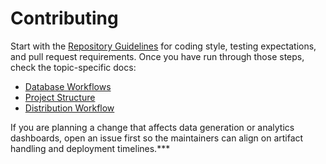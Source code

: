 # Contributing

Start with the [Repository Guidelines](Repository_Guidelines.md) for coding style, testing expectations, and pull request requirements. Once you have run through those steps, check the topic-specific docs:

- [Database Workflows](Database_Workflows.md)
- [Project Structure](Project_Structure.md)
- [Distribution Workflow](Distribution_Workflow.md)

If you are planning a change that affects data generation or analytics dashboards, open an issue first so the maintainers can align on artifact handling and deployment timelines.***
